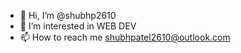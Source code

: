- 👋 Hi, I’m @shubhp2610
- 👀 I’m interested in WEB DEV
- 📫 How to reach me shubhpatel2610@outlook.com

